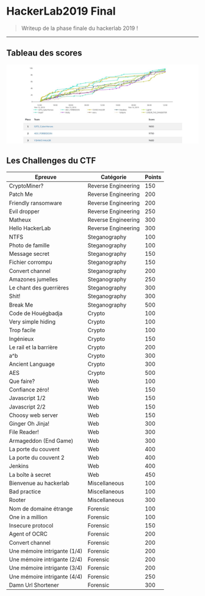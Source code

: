 # HackerLab2019 Final
> Writeup de la phase finale du hackerlab 2019 !
---
## Tableau des scores
<img src="scoreboard.jpeg">

## Les Challenges du CTF
<table>
	<thead>
		<th>Epreuve</th>
		<th>Catégorie</th>
		<th>Points</th>
	</thead>
	<tr>
		<td>CryptoMiner?</td>
		<td>Reverse Engineering</td>
		<td>150</td>
	</tr>
	<tr>
		<td>Patch Me</td>
		<td>Reverse Engineering</td>
		<td>200</td>
	</tr>
	<tr>
		<td>Friendly ransomware</td>
		<td>Reverse Engineering</td>
		<td>200</td>
	</tr>
	<tr>
		<td>Evil dropper</td>
		<td>Reverse Engineering</td>
		<td>250</td>
	</tr>
	<tr>
		<td>Matheux</td>
		<td>Reverse Engineering</td>
		<td>300</td>
	</tr>
	<tr>
		<td>Hello HackerLab</td>
		<td>Reverse Engineering</td>
		<td>300</td>
	</tr>	
	<tr>
		<td>NTFS</td>
		<td>Steganography</td>
		<td>100</td>
	</tr>
	<tr>
		<td>Photo de famille</td>
		<td>Steganography</td>
		<td>100</td>
	</tr>
	<tr>
		<td>Message secret</td>
		<td>Steganography</td>
		<td>150</td>
	</tr>
	<tr>
		<td>Fichier corrompu</td>
		<td>Steganography</td>
		<td>150</td>
	</tr>
	<tr>
		<td>Convert channel</td>
		<td>Steganography</td>
		<td>200</td>
	</tr>
	<tr>
		<td>Amazones jumelles</td>
		<td>Steganography</td>
		<td>250</td>
	</tr>
	<tr>
		<td>Le chant des guerrières</td>
		<td>Steganography</td>
		<td>300</td>
	</tr>
	<tr>
		<td>Shit!</td>
		<td>Steganography</td>
		<td>300</td>
	</tr>
	<tr>
		<td>Break Me</td>
		<td>Steganography</td>
		<td>500</td>
	</tr>
	<tr>
		<td>Code de Houégbadja</td>
		<td>Crypto</td>
		<td>100</td>
	</tr>
	<tr>
		<td>Very simple hiding</td>
		<td>Crypto</td>
		<td>100</td>
	</tr>
	<tr>
		<td>Trop facile</td>
		<td>Crypto</td>
		<td>100</td>
	</tr>
	<tr>
		<td>Ingénieux</td>
		<td>Crypto</td>
		<td>150</td>
	</tr>
	<tr>
		<td>Le rail et la barrière</td>
		<td>Crypto</td>
		<td>200</td>
	</tr>
	<tr>
		<td>a^b</td>
		<td>Crypto</td>
		<td>300</td>
	</tr>
	<tr>
		<td>Ancient Language</td>
		<td>Crypto</td>
		<td>300</td>
	</tr>
	<tr>
		<td>AES</td>
		<td>Crypto</td>
		<td>500</td>
	</tr>
	<tr>
		<td>Que faire?</td>
		<td>Web</td>
		<td>100</td>
	</tr>
	<tr>
		<td>Confiance zéro!</td>
		<td>Web</td>
		<td>150</td>
	</tr>
	<tr>
		<td>Javascript 1/2</td>
		<td>Web</td>
		<td>150</td>
	</tr>
	<tr>
		<td>Javascript 2/2</td>
		<td>Web</td>
		<td>150</td>
	</tr>
	<tr>
		<td>Choosy web server </td>
		<td>Web</td>
		<td>150</td>
	</tr>
	<tr>
		<td>Ginger Oh Jinja! </td>
		<td>Web</td>
		<td>300</td>
	</tr>
	<tr>
		<td>File Reader! </td>
		<td>Web</td>
		<td>300</td>
	</tr>
	<tr>
		<td>Armageddon (End Game) </td>
		<td>Web</td>
		<td>300</td>
	</tr>
	<tr>
		<td>La porte du couvent </td>
		<td>Web</td>
		<td>400</td>
	</tr>
		<tr>
		<td>La porte du couvent 2</td>
		<td>Web</td>
		<td>400</td>
	</tr>
	<tr>
		<td>Jenkins </td>
		<td>Web</td>
		<td>400</td>
	</tr>
	<tr>
		<td>La boîte à secret </td>
		<td>Web</td>
		<td>450</td>
	</tr>
	<tr>
		<td>Bienvenue au hackerlab </td>
		<td>Miscellaneous</td>
		<td>100</td>
	</tr>
		<tr>
		<td>Bad practice </td>
		<td>Miscellaneous</td>
		<td>100</td>
	</tr>
	<tr>
		<td>Rooter </td>
		<td>Miscellaneous</td>
		<td>300</td>
	</tr>
	<tr>
		<td>Nom de domaine étrange </td>
		<td>Forensic</td>
		<td>100</td>
	</tr>
	<tr>
		<td>One in a million </td>
		<td>Forensic</td>
		<td>100</td>
	</tr>
	<tr>
		<td>Insecure protocol </td>
		<td>Forensic</td>
		<td>150</td>
	</tr>
	<tr>
		<td>Agent of OCRC </td>
		<td>Forensic</td>
		<td>200</td>
	</tr>
	<tr>
		<td>Convert channel </td>
		<td>Forensic</td>
		<td>200</td>
	</tr>
	<tr>
		<td>Une mémoire intrigante (1/4) </td>
		<td>Forensic</td>
		<td>200</td>
	</tr>
	<tr>
		<td>Une mémoire intrigante (2/4) </td>
		<td>Forensic</td>
		<td>200</td>
	</tr>
	<tr>
		<td>Une mémoire intrigante (3/4) </td>
		<td>Forensic</td>
		<td>200</td>
	</tr>
	<tr>
		<td>Une mémoire intrigante (4/4) </td>
		<td>Forensic</td>
		<td>250</td>
	</tr>
	<tr>
		<td>Damn Url Shortener </td>
		<td>Forensic</td>
		<td>300</td>
	</tr>
</table>

